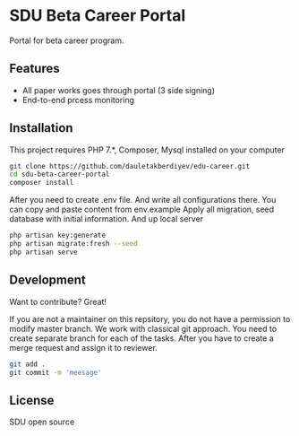 # SDU Beta Career Portal

Portal for beta career program. 

## Features

- All paper works goes through portal (3 side signing)
- End-to-end prcess monitoring

## Installation

This project requires PHP 7.*, Composer, Mysql installed on your computer

```sh
git clone https://github.com/dauletakberdiyev/edu-career.git
cd sdu-beta-career-portal
composer install
```

After you need to create .env file. And write all configurations there. You can copy and paste content from env.example 
Apply all migration, seed database with initial information. And up local server

```sh
php artisan key:generate
php artisan migrate:fresh --seed
php artisan serve
```

## Development

Want to contribute? Great!

If you are not a maintainer on this repsitory, you do not have a permission to modify master branch. We work with classical git approach. You need to create separate branch for each of the tasks. After you have to create a merge request and assign it to reviewer. 

```sh
git add .
git commit -m 'meesage'
```

## License

SDU open source